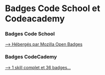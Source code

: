 # Badges Code School et Codeacademy

### Badges Code School
<a href="https://beta.openbadges.org/share/4b3ce9008b23ceb288852c3ce6afadbd/" target="_blank">--> Hébergés par Mozilla Open Badges</a>

### Badges CodeCademy
<a href="https://www.codecademy.com/godiveau#completed" target="_blank">--> 1 skill complet et 36 badges…</a>
